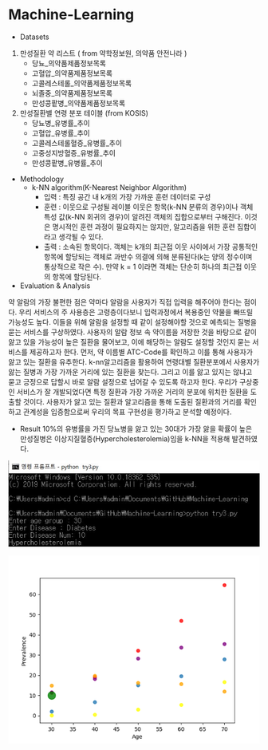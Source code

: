 # Machine-Learning
*  Datasets
 1) 만성질환 약 리스트 ( from 약학정보원, 의약품 안전나라 )
    * 당뇨_의약품제품정보목록
    * 고혈압_의약품제품정보목록
    * 고콜레스테롤_의약품제품정보목록
    * 뇌졸중_의약품제품정보목록
    * 만성콩팥병_의약품제품정보목록
 2) 만성질환별 연령 분포 테이블 (from KOSIS)
    * 당뇨병_유병률_추이
    * 고혈압_유병률_추이
    * 고콜레스테롤혈증_유병률_추이
    * 고중성지방혈증_유병률_추이
    * 만성콩팥병_유병률_추이
* Methodology
  * k-NN algorithm(K-Nearest Neighbor Algorithm)
    * 입력 : 특징 공간 내 k개의 가장 가까운 훈련 데이터로 구성
    * 훈련 : 이웃으로 구성될 레이블 이웃은 항목(k-NN 분류의 경우)이나 객체 특성 값(k-NN 회귀의 경우)이 알려진 객체의 집합으로부터 구해진다. 이것은 명시적인 훈련 과정이 필요하지는 않지만, 알고리즘을 위한 훈련 집합이라고 생각될 수 있다.
    * 출력 : 소속된 항목이다. 객체는 k개의 최근접 이웃 사이에서 가장 공통적인 항목에 할당되는 객체로 과반수 의결에 의해 분류된다(k는 양의 정수이며 통상적으로 작은 수). 만약 k = 1 이라면 객체는 단순히 하나의 최근접 이웃의 항목에 할당된다.
* Evaluation & Analysis

약 알람의 가장 불편한 점은 약마다 알람을 사용자가 직접 입력을 해주어야 한다는 점이다. 우리 서비스의 주 사용층은 고령층이다보니 입력과정에서 복용중인 약물을 빠뜨릴 가능성도 높다. 이들을 위해 알람을 설정할 때 같이 설정해야할 것으로 예측되는 질병을 묻는 서비스를 구상하였다. 사용자의 알람 정보 속 약이름을 저장한 것을 바탕으로 같이 앓고 있을 가능성이 높은 질환을 물어보고, 이에 해당하는 알람도 설정할 것인지 묻는 서비스를 제공하고자 한다.
먼저, 약 이름별 ATC-Code를 확인하고 이를 통해 사용자가 앓고 있는 질환을 유추한다. k-nn알고리즘을 활용하여 연령대별 질환분포에서 사용자가 앓는 질병과 가장 가까운 거리에 있는 질환을 찾는다. 그리고 이를 앓고 있지는 않냐고 묻고 긍정으로 답할시 바로 알람 설정으로 넘어갈 수 있도록 하고자 한다.
우리가 구상중인 서비스가 잘 개발되었다면 특정 질환과 가장 가까운 거리의 분포에 위치한 질환을 도출할 것이다. 사용자가 앓고 있는 질환과 알고리즘을 통해 도출된 질환과의 거리를 확인하고 관계성을 입증함으로써 우리의 목표 구현성을 평가하고 분석할 예정이다.

* Result
10%의 유병률을 가진 당뇨병을 앓고 있는 30대가 가장 앓을 확률이 높은 만성질병은 이상지질혈증(Hypercholesterolemia)임을 k-NN을 적용해 발견하였다.

![output](./img/output.JPG)


![Figure](./img/Figure_2.png)
